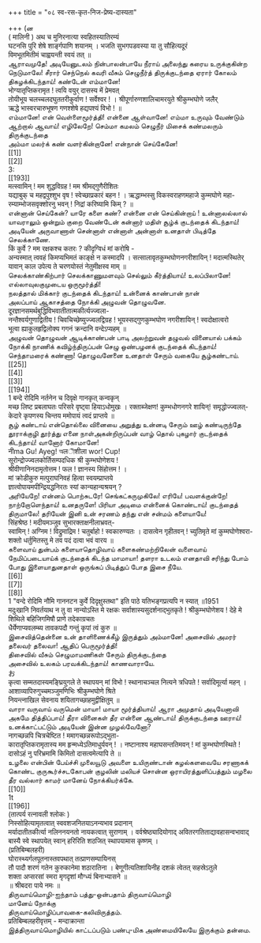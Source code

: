 +++
title = "०८ स्व-रस-कृत-निज-प्रेष्य-दास्यता"

+++
(ன   
( मालिनी ) अथ च मुनिरनात्या स्वहितस्यातिरम्यं   
घटनसि पुरि शेषे शार्ङ्गपाणि शयानम् । भजति सुभगपडवस्या या तु सौहित्यदूरं   
विमभूतमितीमं चाह्वयन्ती स्वयं तत् ॥   
ஆராவமுதே! அடியேனுடலம் நின்பாலன்பாயே நீராய் அலைந்து கரைய உருக்குகின்ற நெடுமாலே! சீரார் செந்நெல் கவரி வீசும் செழுநீர்த் திருக்குடந்தை ஏரார் கோலம் திகழக்கிடந்தாய்! கண்டேன் எம்மானே!   
भोग्यातृप्तिकरामृत ! त्वयि वयुर् दासस्य में प्रेमवत्   
तोयीभूय चलच्चलदघुततरीकुर्वाण ! सर्वेश्वर ! । श्रीपूर्णारुणशालिचामरयुते श्रीकुम्भघोणे जलैर्   
ऋद्धे भास्वरचारुभूषण गणश्शेषे हद्यपश्यं विभो ! ॥   
எம்மானே! என் வெள்ளைமூர்த்தி! என்னை ஆள்வானே! எம்மா உருவும் வேண்டும் ஆற்றால் ஆவாய்! எழிலேறே! செம்மா கமலம் செழுநீர் மிசைக் கண்மலரும் திருக்குடந்தை   
அம்மா மலர்க் கண் வளர்கின்றானே! என்நான் செய்கேனே!   
[[1]]  
[[2]]  
3:   
[[193]]  
मत्स्वामिन् ! मम शुद्धविग्रह ! मम श्रीमद्गुणैरीशितः   
यद्याबुक् च महद्वपुश्शुभ वृष ! स्वेच्छाप्रकारं बहन ! । ऋद्धाम्भस्सु विकस्वराहणमहाजे कुम्मघोणे महा-   
रम्याम्भोजसवृक्शोरनु भवन् ! निद्रां करिष्यामि किम् ? ॥   
என்னான் செய்கேன்? யாரே களை கண்? என்னை என் செய்கின்றாய் ! உன்னாலல்லால் யாவராலும் ஒன்றும் குறை வேண்டேன் கன்னார் மதிள் சூழ்க் குடந்தைக் கிடந்தாய்! அடியேன் அருவாணாள் சென்னாள் என்னாள் அன்னாள் உனதாள் பிடித்தே செலக்காணே.   
किं कुर्वे ? मम रक्षकश्च कतरः ? कीदृग्विधं मां करोषि -   
अन्यस्मात् त्ववहं किमप्यभिमतं काङ्क्षे न कस्मादपि । सत्सालावृतकुम्भघोणनगरीशायिन् ! मदात्मस्थितेर्   
यावान् काल उपेत्य ते चरणयोस्तं नेतुमीक्षस्व माम् ॥   
செலக்காண்கிற்பார் செலக்காணுமளவும் செல்லும் கீர்த்தியாய்! உலப்பிலானே! எல்லாவுலகுமுடைய ஒருமூர்த்தி!   
நலத்தால் மிக்கார் குடந்தைக் கிடந்தாய்! உன்னைக் காண்பான் நான்   
அலப்பாய் ஆகாசத்தை நோக்கி அழுவன் தொழுவனே.   
दूरज्ञानसमर्थबुद्धिविभवातीतात्मकीर्त्यज्ज्वला-   
नन्तैश्वर्यगुणाद्वितीय ! चिवचिच्छेष्युज्ज्वलद्विग्रह ! भूयस्सद्गुणकुम्भघोण नगरीशायिन् ! स्वदोक्षात्वरो   
भूत्वा ह्याकुलहृद्विलोक्य गगनं क्रन्दानि वन्देऽप्यहम् ॥   
அழுவன் தொழுவன் ஆடிக்காண்பன் பாடி அலற்றுவன் தழுவல் வினையால் பக்கம் நோக்கி நாணிக் கவிழ்ந்திருப்பன் செழு ஒண்பழனக் குடந்தைக் கிடந்தாய்! செந்தாமரைக் கண்ணா! தொழுவனேனை உனதாள் சேரும் வகையே சூழ்கண்டாய்.   
[[25]]  
[[4]]  
[[3]]  
[[194]]  
1 बन्दे रोदिमि नर्तनेन च दिवृक्षे गानकृत् कन्वकृन्   
मच्छ लिष्ट प्रबलाघतः परिसरे वृष्ट्वा हियाऽधोमुखः । रक्ताब्जेक्षण! कुम्भधोणनगरे शायिन्! समृद्धोज्ज्वलत्-   
केदारे कृपणस्य चिन्तय ममोपायं त्वदं प्राप्तये ॥   
சூழ் கண்டாய் என்தொல்லை வினையை அறுத்து உன்னடி சேரும் ஊழ் கண்டிருந்தே தூராக்குழி தூர்த்து எனை நாள்அகன்றிருப்பன் வாழ் தொல் புகழார் குடந்தைக் கிடந்தாய்! வானோர் கோமானே!   
नीma Gu! Ayeg! অलীशीला wor! Cup!   
सूरोन्द्रोज्ज्वलकोर्तिसम्पदधिक श्री कुम्भघोणेशय !   
श्रीवीणानिनदामृतोत्तम ! फल ! ज्ञानस्य सिंहोत्तम ! ।   
मां क्रोडीकुरु मत्पुराघनिवहं हित्वा स्वयम्प्राप्तये   
ज्ञात्वोपायमपीन्द्रियद्धनिरतः स्यां कान्यहान्यश्रयन् ?   
அரியேறே! என்னம் பொற்சுடரே! செங்கட்கருமுகிலே! எரியே! பவளக்குன்றே! நாற்றோளெந்தாய்! உனதருளே! பிரியா அடிமை என்னைக் கொண்டாய்! குடந்தைத் திருமாலே! தரியேன் இனி உன் சரணம் தந்து என் சன்மம் களையாயே!   
सिंहश्रेष्ठ ! मदीयमञ्जुव सुभारक्ताक्षनीलाभ्रवत्-   
स्वामिन् ! अग्निम ! विद्रुमाद्रिम ! चतुर्बाहो ! स्वकारुण्यतः । दासत्वेन गृहीतवन् ! च्युतिमृते मां कुम्मघोणेश्वरा-   
शक्तो धर्तुमितस्तु मे तव पदं दत्वा भवं वारय ॥   
களைவாய் துன்பம் களையாதொழிவாய் களைகண்மற்றிலேன் வளைவாய் நேமிப்படையாய்க் குடந்தைக் கிடந்த மாமாயா! தளரா உடலம் எனதாவி சரிந்து போம் போது இளையாதுனதாள் ஒருங்கப் பிடித்துப் போத இசை நீயே.   
[[6]]  
[[7]]  
[[8]]  
1 "वन्दे रोदिमि नौमि गाननटन कुर्वे दिदृक्षुस्तथा" इति पाठे यतिभङ्गप्रत्यपि न स्यात् ॥1951   
मदुःखानि निवर्तयाथ न तु वा नान्योऽस्ति मे रक्षकः सर्वाशास्यसुदर्शनाद्भुतकृते ! श्रीकुम्भघोणेशय ! देहे मे शिथिले बहिजिगमिषौ प्राणे तदेकाग्रचतः   
धैर्येणाप्यवलम्ब्य तावकपदौ गन्तुं कृपां त्वं कुरु ॥   
இசைவித்தென்னை உன் தாளிணைக்கீழ் இருத்தும் அம்மானே! அசைவில் அமரர் தலைவர் தலைவா! ஆதிப் பெருமூர்த்தி!   
திசைவில் வீசும் செழுமாமணிகள் சேரும் திருக்குடந்தை   
அசைவில் உலகம் பரவக்கிடந்தாய்! காணவாராயே.   
お   
कृत्वा सम्मतदास्यमङ्घ्रियुगले ते स्थापयन् मां विभो ! स्थानाचञ्चल नित्यने त्रधिपते ! सर्वादिमूर्त्या महन् । आशाव्यापिरुगुच्चमञ्जुमणिभिः श्रीकुम्भघोणे श्रिते   
नियन्त्नाखिल सेवनाय शयितागच्छाहमुद्वीक्षितुम् ॥   
வாரா வருவாய் வருமென் மாயா! மாயா மூர்த்தியாய்! ஆரா அமுதாய் அடியேனாவி அகமே தித்திப்பாய்! தீரா வினைகள் தீர என்னை ஆண்டாய்! திருக்குடந்தை ஊராய்! உனக்காட்பட்டும் அடியேன் இன்ன முழல்வேனோ?   
नागच्छन्नपि चित्रचेष्टित ! ममागच्छन्नरूपोऽद्भुता-   
कारातृप्तिकरामृतास्य मम हृन्मध्येऽतिमाधुर्यवन् ! । नष्टानाश्य महाघसन्ततिमवन् ! मां कुम्भघोणस्थिते !   
दासोऽहं नु परिभ्रमामि किमितो दासत्वमेत्यापि ते ॥   
உழலை என்பின் பேய்ச்சி முலையூடு அவளை உயிருண்டான் கழல்களவையே சரணாகக் கொண்ட குருகூர்ச்சடகோபன் குழலின் மலியச் சொன்ன ஒராயிரத்துளிப்பத்தும் மழலை தீர வல்லார் காமர் மானேய் நோக்கியர்க்கே.   
[[10]]  
1t   
[[196]]  
(तात्पर्य रत्नावली श्लोकः )   
निस्सोहित्यामृतत्वात् स्ववशजनितयाऽनन्यभाव प्रदानान्   
मर्यादातीतकीर्त्या नलिननयनतो नायकत्वात् सुराणाम् । वर्वश्रेष्ठ्यादियोगाद् अवितरगतिताद्यावहासन्वभावाद्   
बास्यै स्वे स्थापयेत् स्वान् हरिरिति शठजित् स्थापयामास कृष्णम् ।   
(प्रतिबिम्बलहरी)   
घोरास्थ्यर्गलपूतनास्तवपथात् तत्प्राणसम्पायिनस्   
तौ पादौ शरणं गतेन कुरुकानेमा शठारातिना । बेणूगीत्यतिशायिनीह दशकं त्वेतत् सहस्रेऽतुले   
शक्ता अप्सरसां स्मरा मृगदृशां मौग्ध्यं बिनाभ्यासने ॥   
॥ श्रीबदरा पाये नमः ॥   
திருவாய்மொழி-ஐந்தாம் பத்து-ஒன்பதாம் திருவாய்மொழி   
மானேய் நோக்கு   
திருவாய்மொழிப்பாவகை-கலிவிருத்தம்.   
प्रतिबिम्बलहरीवृत्तम् - मन्दाक्रान्ता   
இத்திருவாய்மொழியில் காட்டப்படும் பண்பு-மிக அண்மையிலேயே இருக்கும் தன்மை.   

